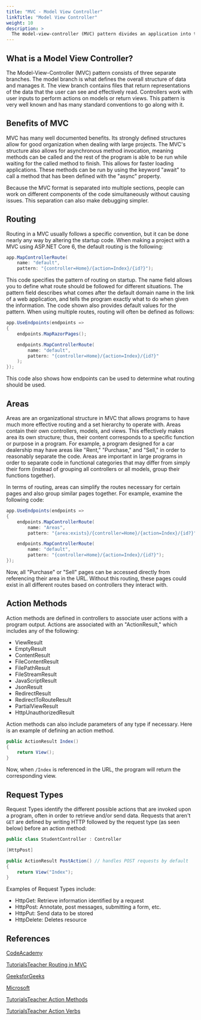 ```yaml
---
title: "MVC - Model View Controller"
linkTitle: "Model View Controller"
weight: 10
description: >
  The model-view-controller (MVC) pattern divides an application into three components: A model, a view, and a controller.
---
```


## What is a Model View Controller?

The Model-View-Controller (MVC) pattern consists of three separate branches. The model branch is what defines the overall structure of data and manages it. The view branch contains files that return representations of the data that the user can see and effectively read. Controllers work with user inputs to perform actions on models or return views. This pattern is very well known and has many standard conventions to go along with it.

## Benefits of MVC

MVC has many well documented benefits. Its strongly defined structures allow for good organization when dealing with large projects. The MVC's structure also allows for asynchronous method invocation, meaning methods can be called and the rest of the program is able to be run while waiting for the called method to finish. This allows for faster loading applications. These methods can be run by using the keyword "await" to call a method that has been defined with the "async" property.

Because the MVC format is separated into multiple sections, people can work on different components of the code simultaneously without causing issues. This separation can also make debugging simpler.

## Routing

Routing in a MVC usually follows a specific convention, but it can be done nearly any way by altering the startup code. When making a project with a MVC using ASP.NET Core 6, the default routing is the following:

```csharp
app.MapControllerRoute(
    name: "default",
    pattern: "{controller=Home}/{action=Index}/{id?}");

```

This code specifies the pattern of routing on startup. The name field allows you to define what route should be followed for different situations. The pattern field describes what comes after the default domain name in the link of a web application, and tells the program exactly what to do when given the information. The code shown also provides default values for the pattern. When using multiple routes, routing will often be defined as follows:

```csharp
app.UseEndpoints(endpoints =>
{
    endpoints.MapRazorPages();

    endpoints.MapControllerRoute(
        name: "default",
        pattern: "{controller=Home}/{action=Index}/{id?}"
    );
});

```

This code also shows how endpoints can be used to determine what routing should be used.

## Areas

Areas are an organizational structure in MVC that allows programs to have much more effective routing and a set hierarchy to operate with. Areas contain their own controllers, models, and views. This effectively makes area its own structure; thus, their content corresponds to a specific function or purpose in a program. For example, a program designed for a car dealership may have areas like "Rent," "Purchase," and "Sell," in order to reasonably separate the code. Areas are important in large programs in order to separate code in functional categories that may differ from simply their form (instead of grouping all controllers or all models, group their functions together).
	
In terms of routing, areas can simplify the routes necessary for certain pages and also group similar pages together. For example, examine the following code:

```csharp
app.UseEndpoints(endpoints =>
{
    endpoints.MapControllerRoute(
        name: "Areas",
        pattern: "{area:exists}/{controller=Home}/{action=Index}/{id?}");

    endpoints.MapControllerRoute(
        name: "default",
        pattern: "{controller=Home}/{action=Index}/{id?}");
});
```

Now, all "Purchase" or "Sell" pages can be accessed directly from referencing their area in the URL. Without this routing, these pages could exist in all different routes based on controllers they interact with.

## Action Methods

Action methods are defined in controllers to associate user actions with a program output. Actions are associated with an "ActionResult," which includes any of the following:

* ViewResult
* EmptyResult
* ContentResult
* FileContentResult
* FilePathResult
* FileStreamResult
* JavaScriptResult
* JsonResult
* RedirectResult
* RedirectToRouteResult
* PartialViewResult
* HttpUnauthorizedResult

Action methods can also include parameters of any type if necessary. Here is an example of defining an action method.

```csharp
public ActionResult Index()
{
    return View(); 
}
```

Now, when `/Index` is referenced in the URL, the program will return the corresponding view.

## Request Types

Request Types identify the different possible actions that are invoked upon a program, often in order to retrieve and/or send data. Requests that aren't `GET` are defined by writing HTTP followed by the request type (as seen below) before an action method:

```csharp
public class StudentController : Controller 

[HttpPost] 

public ActionResult PostAction() // handles POST requests by default
{ 
    return View("Index"); 
}
```

Examples of Request Types include:
* HttpGet: Retrieve information identified by a request
* HttpPost: Annotate, post messages, submitting a form, etc.
* HttpPut: Send data to be stored
* HttpDelete: Deletes resource

## References

[CodeAcademy](https://www.codecademy.com/article/mvc)

[TutorialsTeacher Routing in MVC](https://www.tutorialsteacher.com/mvc/routing-in-mvc)

[GeeksforGeeks](https://www.geeksforgeeks.org/benefit-of-using-mvc/)

[Microsoft](https://docs.microsoft.com/en-us/aspnet/core/mvc/controllers/areas?view=aspnetcore-6.0)

[TutorialsTeacher Action Methods](https://www.tutorialsteacher.com/mvc/action-method-in-mvc)

[TutorialsTeacher Action Verbs](https://www.tutorialsteacher.com/mvc/actionverbs-in-mvc#:~:text=The%20MVC%20framework%20includes%20HttpGet,handle%20HttpGet%20request%20by%20default)


